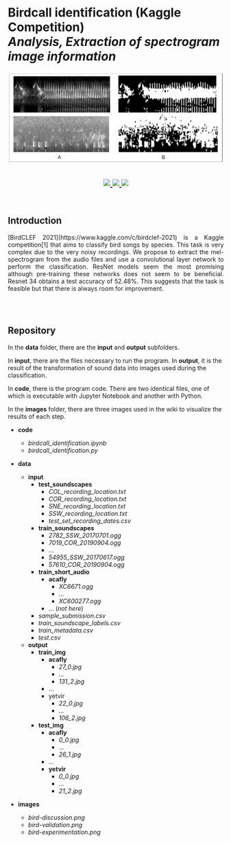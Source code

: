 <p align="center">
  <h1>Birdcall identification (Kaggle Competition)<br>
  <i>Analysis, Extraction of spectrogram image information</i></h1>
</p>
<p align="center">
  <img src="https://github.com/isabelleysseric/Birdcall-identification/blob/main/images/bird-experimentation.png" />
</p> 

<h2 align="center">    

  <!-- GitHub -->
  <a href="https://github.com/isabelleysseric/">
    <img src="https://img.shields.io/badge/GitHub-100000?style=for-the-badge&logo=github&logoColor=white" >
  </a>  

  <!-- Project Repo -->
  <a href="https://github.com/isabelleysseric/Birdcall-identification/">
    <img src="https://img.shields.io/badge/Repo-Birdcall_identification-green?style=for-the-badge&logo={Birdcall-identification}&logoColor=white" >
  </a>

  <!-- Wiki Project -->
  <a href="https://github.com/isabelleysseric/Birdcall-identification/wiki/">
    <img src="https://img.shields.io/badge/Wiki-Birdcall_identification-green?style=for-the-badge&logo={Birdcall-identification}&logoColor=white" >
  </a><br>
  
</h2>
<br/>


## Introduction

<p align="justify">[BirdCLEF 2021](https://www.kaggle.com/c/birdclef-2021) is a Kaggle competition[1] that aims to classify bird songs by species. This task is very complex due to the very noisy recordings. We propose to extract the mel-spectrogram from the audio files and use a convolutional layer network to perform the classification. ResNet models seem the most promising although pre-training these networks does not seem to be beneficial. Resnet 34 obtains a test accuracy of 52.48%. This suggests that the task is feasible but that there is always room for improvement.</p>
<br/>
<br/>


## Repository

In the **data** folder, there are the **input** and **output** subfolders.

In **input**, there are the files necessary to run the program. In **output**, it is the result of the transformation of sound data into images used during the classification.

In **code**, there is the program code. There are two identical files, one of which is executable with Jupyter Notebook and another with Python.

In the **images** folder, there are three images used in the wiki to visualize the results of each step.


- **code**
  - *birdcall_identification.ipynb*
  - *birdcall_identification.py*

- **data**
  - **input**
    - **test_soundscapes**
      - *COL_recording_location.txt*
      - *COR_recording_location.txt*
      - *SNE_recording_location.txt*
      - *SSW_recording_location.txt*
      - *test_set_recording_dates.csv*
    - **train_soundscapes**
      - *2782_SSW_20170701.ogg*
      - *7019_COR_20190904.ogg*
      - *...*
      - *54955_SSW_20170617.ogg*
      - *57610_COR_20190904.ogg*
    - **train_short_audio**
      - **acafly**
         - *XC6671.ogg*
         - *...*
         - *XC600277.ogg*
      - ... (*not here*)
    - *sample_submission.csv*
    - *train_soundscape_labels.csv*
    - *train_metadata.csv*
    - *test.csv*
  - **output**
    - **train_img**
      - **acafly**
        - *27_0.jpg*
        - *...*
        - *131_2.jpg*
      - ...
      - yetvir
        - *22_0.jpg*
        - *...*
        - *106_2.jpg*
    - **test_img**
      - **acafly**
        - *0_0.jpg*
        - *...*
        - *26_1.jpg*
      - ...
      - **yetvir**
        - *0_0.jpg*
        - *...*
        - *21_2.jpg*
  
- **images**
  - *bird-discussion.png*
  - *bird-validation.png*
  - *bird-experimentation.png*


